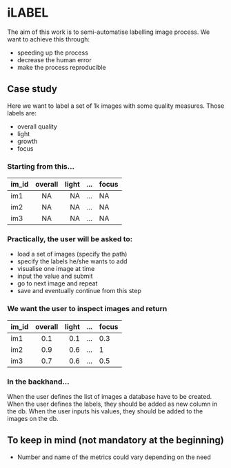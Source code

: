 # iLABEL

The aim of this work is to semi-automatise labelling image process.
We want to achieve this through:
- speeding up the process
- decrease the human error
- make the process reproducible

## Case study

Here we want to label a set of 1k images with some quality measures.
Those labels are:
- overall quality
- light
- growth
- focus

### Starting from this...

| **im_id**     | overall          | light                      |...|focus|
| ------------- |:-------------:| ---------------------------:|---|---------|
| im1     | NA     | NA |...|NA|
| im2     | NA     | NA               |...|NA|
| im3     | NA     | NA                       |...|NA|


### Practically, the user will be asked to:
- load a set of images (specify the path)
- specify the labels he/she wants to add
- visualise one image at time
- input the value and submit
- go to next image and repeat
- save and eventually continue from this step

### We want the user to inspect images and return

| **im_id**     | overall          | light                      |...|focus|
| ------------- |:-------------:| ---------------------------:|---|---------|
| im1     | 0.1     | 0.1 |...|0.3|
| im2     | 0.9     | 0.6               |...|1|
| im3     | 0.7     | 0.6                       |...|0.5|



### In the backhand...
When the user defines the list of images a database have to be created.
When the user defines the labels, they should be added as new column in the db.
When the user inputs his values, they should be added to the images on the db.


## To keep in mind (not mandatory at the beginning)
- Number and name of the metrics could vary depending on the need
